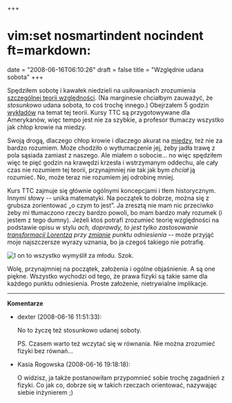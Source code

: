 +++
# vim:set nosmartindent nocindent ft=markdown:
date = "2008-06-16T06:10:26"
draft = false
title = "Względnie udana sobota"
+++

Spędziłem sobotę i kawałek niedzieli na usiłowaniach zrozumienia [szczególnej
teorii
względności](http://pl.wikipedia.org/wiki/Szczeg%C3%B3lna_teoria_wzgl%C4%99dno%C5%9Bci).
(Na marginesie chciałbym zauważyć, że _stosunkowo_ udana sobota, to coś trochę
innego.) Obejrzałem 5 godzin
[wykładów](http://www.teach12.com/ttcx/coursedesclong2.aspx?cid=153) na temat
tej teorii. Kursy TTC są przygotowywane dla Amerykanów, więc tempo jest nie za
szybkie, a profesor tłumaczy wszystko jak chłop krowie na miedzy.

Swoją drogą, dlaczego chłop krowie i dlaczego akurat na
[miedzy](http://pl.wikipedia.org/wiki/Miedza), też nie za bardzo rozumiem.  Może
chodziło o wytłumaczenie jej, żeby jadła trawę z pola sąsiada zamiast z naszego.
Ale miałem o sobocie... no więc spędziłem więc te pięć godzin na krawędzi
krzesła i wstrzymanym oddechu, ale cały czas nie rozumiem tej teorii,
przynajmniej nie tak jak bym _chciał_ ją rozumieć. No, może teraz nie rozumiem
jej odrobinę mniej.

Kurs TTC zajmuje się głównie ogólnymi koncepcjami i tłem historycznym. Innymi
słowy -- unika matematyki. Na początek to dobrze, można się z grubsza
zorientować „o czym to jest”. Ja zresztą nie mam nic przeciwko żeby mi
tłumaczono rzeczy bardzo powoli, bo mam bardzo mały rozumek (i jestem z tego
dumny). Jeżeli ktoś potrafi zrozumieć teorię względności na podstawie opisu
w stylu _ach, doprawdy, to jest tylko zastosowanie [transformacji
Lorentza](http://pl.wikipedia.org/wiki/Transformacja_Lorentza) przy
[zmianie](http://www.youtube.com/watch?v=C2VMO7pcWhg) punktu odniesienia_ \--
może przyjąć moje najszczersze wyrazy uznania, bo ja czegoś takiego nie
potrafię.

![I on to wszystko wymyślił za młodu.
Szok.](http://www.wired.com/images/article/full/2007/11/einstein_580x.jpg)

Wolę, przynajmniej na początek, założenia i ogólne objaśnienie. A są one piękne.
Wszystko wychodzi od tego, że prawa fizyki są takie same dla każdego punktu
odniesienia. Proste założenie, nietrywialne implikacje.

----
**Komentarze**

* dexter (2008-06-16 11:51:33): <p>No to życzę też stosunkowo udanej soboty.</p>
  <p>PS. Czasem warto też wczytać się w równania. Nie można zrozumieć fizyki bez
  równań...</p>
* Kasia Rogowska (2008-06-16 19:18:18): <p>O widzisz, ja także postanowiłam
  przypomnieć sobie trochę zagadnień z fizyki. Co jak co, dobrze się w takich
  rzeczach orientować, nazywając siebie inżynierem ;)</p>
